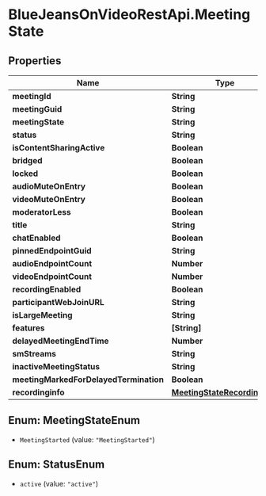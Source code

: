 # BlueJeansOnVideoRestApi.MeetingState

## Properties
Name | Type | Description | Notes
------------ | ------------- | ------------- | -------------
**meetingId** | **String** |  | [optional] 
**meetingGuid** | **String** |  | [optional] 
**meetingState** | **String** |  | [optional] 
**status** | **String** |  | [optional] 
**isContentSharingActive** | **Boolean** |  | [optional] 
**bridged** | **Boolean** |  | [optional] 
**locked** | **Boolean** |  | [optional] 
**audioMuteOnEntry** | **Boolean** |  | [optional] 
**videoMuteOnEntry** | **Boolean** |  | [optional] 
**moderatorLess** | **Boolean** |  | [optional] 
**title** | **String** |  | [optional] 
**chatEnabled** | **Boolean** |  | [optional] 
**pinnedEndpointGuid** | **String** |  | [optional] 
**audioEndpointCount** | **Number** |  | [optional] 
**videoEndpointCount** | **Number** |  | [optional] 
**recordingEnabled** | **Boolean** |  | [optional] 
**participantWebJoinURL** | **String** |  | [optional] 
**isLargeMeeting** | **String** |  | [optional] 
**features** | **[String]** |  | [optional] 
**delayedMeetingEndTime** | **Number** |  | [optional] 
**smStreams** | **String** |  | [optional] 
**inactiveMeetingStatus** | **String** |  | [optional] 
**meetingMarkedForDelayedTermination** | **Boolean** |  | [optional] 
**recordinginfo** | [**MeetingStateRecordinginfo**](MeetingStateRecordinginfo.md) |  | [optional] 


<a name="MeetingStateEnum"></a>
## Enum: MeetingStateEnum


* `MeetingStarted` (value: `"MeetingStarted"`)




<a name="StatusEnum"></a>
## Enum: StatusEnum


* `active` (value: `"active"`)




